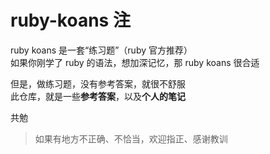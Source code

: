 # ruby-koans 注
ruby koans 是一套“练习题”（ruby 官方推荐）  
如果你刚学了 ruby 的语法，想加深记忆，那 ruby koans 很合适  

但是，做练习题，没有参考答案，就很不舒服  
此仓库，就是一些**参考答案**，以及**个人的笔记**  

共勉

> 如果有地方不正确、不恰当，欢迎指正、感谢教训
